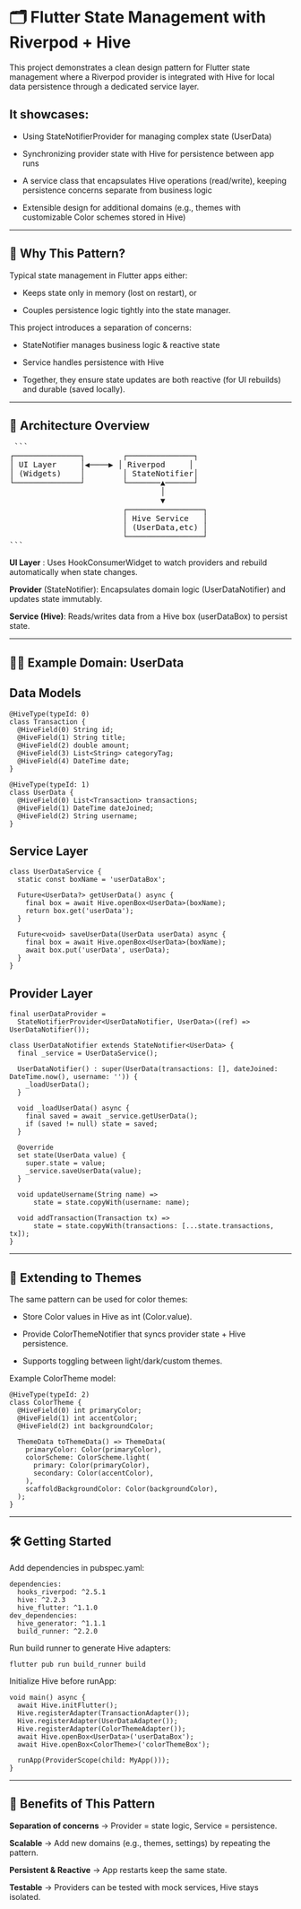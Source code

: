 <!-- # budgeting_app_v2

A new Flutter project.

## Getting Started

This project is a starting point for a Flutter application.

A few resources to get you started if this is your first Flutter project:

- [Lab: Write your first Flutter app](https://docs.flutter.dev/get-started/codelab)
- [Cookbook: Useful Flutter samples](https://docs.flutter.dev/cookbook)

For help getting started with Flutter development, view the
[online documentation](https://docs.flutter.dev/), which offers tutorials,
samples, guidance on mobile development, and a full API reference. -->
# 🗂️ Flutter State Management with Riverpod + Hive

This project demonstrates a clean design pattern for Flutter state management where a Riverpod provider is integrated with Hive for local data persistence through a dedicated service layer.

## It showcases:

* Using StateNotifierProvider for managing complex state (UserData)

* Synchronizing provider state with Hive for persistence between app runs

* A service class that encapsulates Hive operations (read/write), keeping persistence concerns separate from business logic

* Extensible design for additional domains (e.g., themes with customizable Color schemes stored in Hive)

---

## 🚀 Why This Pattern?

Typical state management in Flutter apps either:

* Keeps state only in memory (lost on restart), or

* Couples persistence logic tightly into the state manager.

This project introduces a separation of concerns:

* StateNotifier manages business logic & reactive state

* Service handles persistence with Hive

* Together, they ensure state updates are both reactive (for UI rebuilds) and durable (saved locally).

<!-- ## 🧩 Architecture Overview
┌──────────────┐       ┌─────────────┐
│  UI Layer    │◀────▶│ Riverpod     │
│ (Widgets)    │       │ StateNotifier│
└──────────────┘       └───────▲─────┘
                                │
                                ▼
                       ┌────────────────┐
                       │ Hive Service   │
                       │ (UserData, etc)│
                       └────────────────┘ -->
---

## 🧩 Architecture Overview
<pre> ``` 
┌──────────────┐        ┌──────────────┐ 
│ UI Layer     │◀────▶ │ Riverpod     │ 
│ (Widgets)    │        │ StateNotifier│ 
└──────────────┘        └───────▲──────┘ 
                                │ 
                                ▼ 
                        ┌────────────────┐ 
                        │ Hive Service   │ 
                        │ (UserData,etc) │ 
                        └────────────────┘ 
``` </pre>


**UI Layer** : Uses HookConsumerWidget to watch providers and rebuild automatically when state changes.

**Provider** (StateNotifier): Encapsulates domain logic (UserDataNotifier) and updates state immutably.

**Service (Hive)**: Reads/writes data from a Hive box (userDataBox) to persist state.

---

## 🧑‍💻 Example Domain: UserData

## Data Models
```
@HiveType(typeId: 0)
class Transaction {
  @HiveField(0) String id;
  @HiveField(1) String title;
  @HiveField(2) double amount;
  @HiveField(3) List<String> categoryTag;
  @HiveField(4) DateTime date;
}

@HiveType(typeId: 1)
class UserData {
  @HiveField(0) List<Transaction> transactions;
  @HiveField(1) DateTime dateJoined;
  @HiveField(2) String username;
}
```

## Service Layer
```
class UserDataService {
  static const boxName = 'userDataBox';

  Future<UserData?> getUserData() async {
    final box = await Hive.openBox<UserData>(boxName);
    return box.get('userData');
  }

  Future<void> saveUserData(UserData userData) async {
    final box = await Hive.openBox<UserData>(boxName);
    await box.put('userData', userData);
  }
}
```

## Provider Layer
```
final userDataProvider =
  StateNotifierProvider<UserDataNotifier, UserData>((ref) => UserDataNotifier());

class UserDataNotifier extends StateNotifier<UserData> {
  final _service = UserDataService();

  UserDataNotifier() : super(UserData(transactions: [], dateJoined: DateTime.now(), username: '')) {
    _loadUserData();
  }

  void _loadUserData() async {
    final saved = await _service.getUserData();
    if (saved != null) state = saved;
  }

  @override
  set state(UserData value) {
    super.state = value;
    _service.saveUserData(value);
  }

  void updateUsername(String name) =>
      state = state.copyWith(username: name);

  void addTransaction(Transaction tx) =>
      state = state.copyWith(transactions: [...state.transactions, tx]);
}
```
---

## 🎨 Extending to Themes

The same pattern can be used for color themes:

* Store Color values in Hive as int (Color.value).

* Provide ColorThemeNotifier that syncs provider state + Hive persistence.

* Supports toggling between light/dark/custom themes.

Example ColorTheme model:

```
@HiveType(typeId: 2)
class ColorTheme {
  @HiveField(0) int primaryColor;
  @HiveField(1) int accentColor;
  @HiveField(2) int backgroundColor;

  ThemeData toThemeData() => ThemeData(
    primaryColor: Color(primaryColor),
    colorScheme: ColorScheme.light(
      primary: Color(primaryColor),
      secondary: Color(accentColor),
    ),
    scaffoldBackgroundColor: Color(backgroundColor),
  );
}
```
---

## 🛠️ Getting Started

Add dependencies in pubspec.yaml:

```
dependencies:
  hooks_riverpod: ^2.5.1
  hive: ^2.2.3
  hive_flutter: ^1.1.0
dev_dependencies:
  hive_generator: ^1.1.1
  build_runner: ^2.2.0
```

Run build runner to generate Hive adapters:

```flutter pub run build_runner build```


Initialize Hive before runApp:

```
void main() async {
  await Hive.initFlutter();
  Hive.registerAdapter(TransactionAdapter());
  Hive.registerAdapter(UserDataAdapter());
  Hive.registerAdapter(ColorThemeAdapter());
  await Hive.openBox<UserData>('userDataBox');
  await Hive.openBox<ColorTheme>('colorThemeBox');

  runApp(ProviderScope(child: MyApp()));
}
```
---

## 🌟 Benefits of This Pattern

**Separation of concerns** → Provider = state logic, Service = persistence.

**Scalable** → Add new domains (e.g., themes, settings) by repeating the pattern.

**Persistent & Reactive** → App restarts keep the same state.

**Testable** → Providers can be tested with mock services, Hive stays isolated.